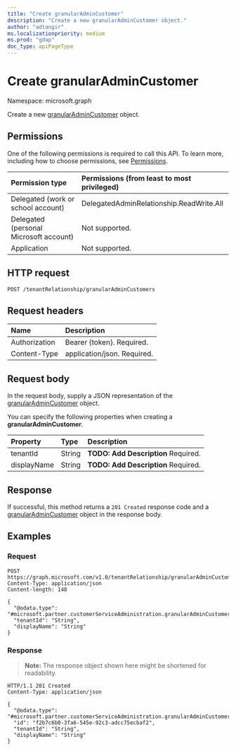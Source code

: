 ```yaml
---
title: "Create granularAdminCustomer"
description: "Create a new granularAdminCustomer object."
author: "adtangir"
ms.localizationpriority: medium
ms.prod: "gdap"
doc_type: apiPageType
---
```


# Create granularAdminCustomer
Namespace: microsoft.graph



Create a new [granularAdminCustomer](../resources/granularadmincustomer.md) object.

## Permissions
One of the following permissions is required to call this API. To learn more, including how to choose permissions, see [Permissions](/graph/permissions-reference).

|Permission type|Permissions (from least to most privileged)|
|:---|:---|
|Delegated (work or school account)| DelegatedAdminRelationship.ReadWrite.All |
|Delegated (personal Microsoft account)| Not supported. |
|Application| Not supported. |

## HTTP request

<!-- {
  "blockType": "ignored"
}
-->
``` http
POST /tenantRelationship/granularAdminCustomers
```

## Request headers
|Name|Description|
|:---|:---|
|Authorization|Bearer {token}. Required.|
|Content-Type|application/json. Required.|

## Request body
In the request body, supply a JSON representation of the [granularAdminCustomer](../resources/granularadmincustomer.md) object.

You can specify the following properties when creating a **granularAdminCustomer**.

|Property|Type|Description|
|:---|:---|:---|
|tenantId|String|**TODO: Add Description** Required.|
|displayName|String|**TODO: Add Description** Required.|



## Response

If successful, this method returns a `201 Created` response code and a [granularAdminCustomer](../resources/granularadmincustomer.md) object in the response body.

## Examples

### Request
<!-- {
  "blockType": "request",
  "name": "create_granularadmincustomer_from_"
}
-->
``` http
POST https://graph.microsoft.com/v1.0/tenantRelationship/granularAdminCustomers
Content-Type: application/json
Content-length: 148

{
  "@odata.type": "#microsoft.partner.customerServiceAdministration.granularAdminCustomer",
  "tenantId": "String",
  "displayName": "String"
}
```


### Response
>**Note:** The response object shown here might be shortened for readability.
<!-- {
  "blockType": "response",
  "truncated": true,
  "@odata.type": "microsoft.partner.customerServiceAdministration.granularAdminCustomer"
}
-->
``` http
HTTP/1.1 201 Created
Content-Type: application/json

{
  "@odata.type": "#microsoft.partner.customerServiceAdministration.granularAdminCustomer",
  "id": "f2b7c6b0-3fa6-545e-92c3-adcc75ecbaf2",
  "tenantId": "String",
  "displayName": "String"
}
```

